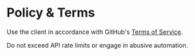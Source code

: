 # Policy & Terms

Use the client in accordance with GitHub's [Terms of Service](https://docs.github.com/en/site-policy/github-terms/github-terms-of-service).

Do not exceed API rate limits or engage in abusive automation.
